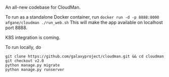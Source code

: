 An all-new codebase for CloudMan.

To run as a standalone Docker container, run
`docker run -d -p 8888:8000 afgane/cloudman ./run_web.sh`
This will make the app available on localhost port 8888.

K8S integration is coming.


To run locally, do
```
git clone https://github.com/galaxyproject/cloudman.git && cd cloudman
git checkout v2.0
python manage.py migrate
python manage.py runserver
```
